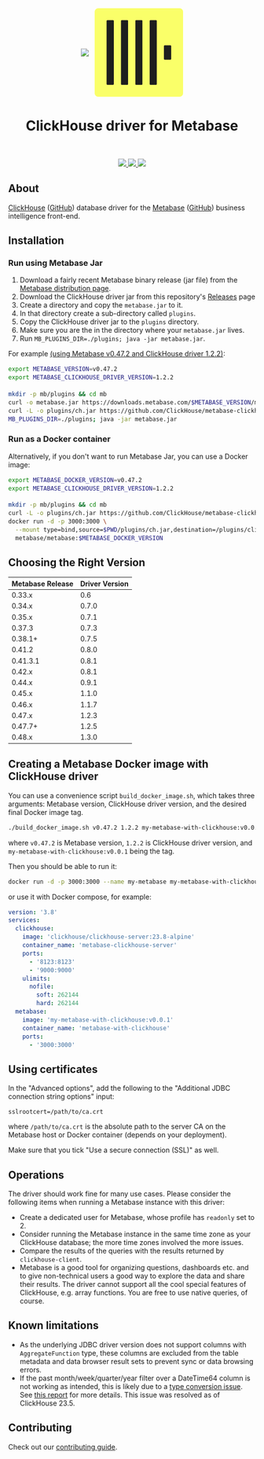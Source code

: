 <p align="center" style="font-size:300%">
<img src="https://www.metabase.com/images/logo.svg" width="200px" align="center">
<img src=".static/clickhouse.svg" width="180px" align="center">
<h1 align="center">ClickHouse driver for Metabase</h1>
</p>
<br/>
<p align="center">
<a href="https://github.com/enqueue/metabase-clickhouse-driver/actions/workflows/check.yml">
<img src="https://github.com/enqueue/metabase-clickhouse-driver/actions/workflows/check.yml/badge.svg?branch=master">
</a>
<a href="https://github.com/enqueue/metabase-clickhouse-driver/releases">
<img src="https://img.shields.io/github/release/enqueue/metabase-clickhouse-driver.svg?label=latest%20release">
</a>
<a href="https://raw.githubusercontent.com/enqueue/metabase-clickhouse-driver/master/LICENSE">
<img src="https://img.shields.io/badge/License-Apache_2.0-blue.svg">
</a>
</p>

## About

[ClickHouse](https://clickhouse.com) ([GitHub](https://github.com/ClickHouse/ClickHouse)) database driver for the [Metabase](https://metabase.com) ([GitHub](https://github.com/metabase/metabase)) business intelligence front-end.

## Installation

### Run using Metabase Jar

1. Download a fairly recent Metabase binary release (jar file) from the [Metabase distribution page](https://metabase.com/start/jar.html).
2. Download the ClickHouse driver jar from this repository's [Releases](https://github.com/enqueue/metabase-clickhouse-driver/releases) page
3. Create a directory and copy the `metabase.jar` to it.
4. In that directory create a sub-directory called `plugins`.
5. Copy the ClickHouse driver jar to the `plugins` directory.
6. Make sure you are the in the directory where your `metabase.jar` lives.
7. Run `MB_PLUGINS_DIR=./plugins; java -jar metabase.jar`.

For example [(using Metabase v0.47.2 and ClickHouse driver 1.2.2)](#choosing-the-right-version):

```bash
export METABASE_VERSION=v0.47.2
export METABASE_CLICKHOUSE_DRIVER_VERSION=1.2.2

mkdir -p mb/plugins && cd mb
curl -o metabase.jar https://downloads.metabase.com/$METABASE_VERSION/metabase.jar
curl -L -o plugins/ch.jar https://github.com/ClickHouse/metabase-clickhouse-driver/releases/download/$METABASE_CLICKHOUSE_DRIVER_VERSION/clickhouse.metabase-driver.jar
MB_PLUGINS_DIR=./plugins; java -jar metabase.jar
```

### Run as a Docker container

Alternatively, if you don't want to run Metabase Jar, you can use a Docker image:

```bash
export METABASE_DOCKER_VERSION=v0.47.2
export METABASE_CLICKHOUSE_DRIVER_VERSION=1.2.2

mkdir -p mb/plugins && cd mb
curl -L -o plugins/ch.jar https://github.com/ClickHouse/metabase-clickhouse-driver/releases/download/$METABASE_CLICKHOUSE_DRIVER_VERSION/clickhouse.metabase-driver.jar
docker run -d -p 3000:3000 \
  --mount type=bind,source=$PWD/plugins/ch.jar,destination=/plugins/clickhouse.jar \
  metabase/metabase:$METABASE_DOCKER_VERSION
```

## Choosing the Right Version

| Metabase Release | Driver Version |
| ---------------- | -------------- |
| 0.33.x           | 0.6            |
| 0.34.x           | 0.7.0          |
| 0.35.x           | 0.7.1          |
| 0.37.3           | 0.7.3          |
| 0.38.1+          | 0.7.5          |
| 0.41.2           | 0.8.0          |
| 0.41.3.1         | 0.8.1          |
| 0.42.x           | 0.8.1          |
| 0.44.x           | 0.9.1          |
| 0.45.x           | 1.1.0          |
| 0.46.x           | 1.1.7          |
| 0.47.x           | 1.2.3          |
| 0.47.7+          | 1.2.5          |
| 0.48.x           | 1.3.0          |

## Creating a Metabase Docker image with ClickHouse driver

You can use a convenience script `build_docker_image.sh`, which takes three arguments: Metabase version, ClickHouse driver version, and the desired final Docker image tag.

```bash
./build_docker_image.sh v0.47.2 1.2.2 my-metabase-with-clickhouse:v0.0.1
```

where `v0.47.2` is Metabase version, `1.2.2` is ClickHouse driver version, and `my-metabase-with-clickhouse:v0.0.1` being the tag.

Then you should be able to run it:

```bash
docker run -d -p 3000:3000 --name my-metabase my-metabase-with-clickhouse:v0.0.1
```

or use it with Docker compose, for example:

```yaml
version: '3.8'
services:
  clickhouse:
    image: 'clickhouse/clickhouse-server:23.8-alpine'
    container_name: 'metabase-clickhouse-server'
    ports:
      - '8123:8123'
      - '9000:9000'
    ulimits:
      nofile:
        soft: 262144
        hard: 262144
  metabase:
    image: 'my-metabase-with-clickhouse:v0.0.1'
    container_name: 'metabase-with-clickhouse'
    ports:
      - '3000:3000'
```

## Using certificates

In the "Advanced options", add the following to the "Additional JDBC connection string options" input:

```
sslrootcert=/path/to/ca.crt
```

where `/path/to/ca.crt` is the absolute path to the server CA on the Metabase host or Docker container (depends on your deployment).

Make sure that you tick "Use a secure connection (SSL)" as well.

## Operations

The driver should work fine for many use cases. Please consider the following items when running a Metabase instance with this driver:

* Create a dedicated user for Metabase, whose profile has `readonly` set to 2.
* Consider running the Metabase instance in the same time zone as your ClickHouse database; the more time zones involved the more issues.
* Compare the results of the queries with the results returned by `clickhouse-client`.
* Metabase is a good tool for organizing questions, dashboards etc. and to give non-technical users a good way to explore the data and share their results. The driver cannot support all the cool special features of ClickHouse, e.g. array functions. You are free to use native queries, of course.


## Known limitations

* As the underlying JDBC driver version does not support columns with `AggregateFunction` type, these columns are excluded from the table metadata and data browser result sets to prevent sync or data browsing errors.
* If the past month/week/quarter/year filter over a DateTime64 column is not working as intended, this is likely due to a [type conversion issue](https://github.com/ClickHouse/ClickHouse/pull/50280). See [this report](https://github.com/ClickHouse/metabase-clickhouse-driver/issues/164) for more details. This issue was resolved as of ClickHouse 23.5.

## Contributing

Check out our [contributing guide](./CONTRIBUTING.md).
